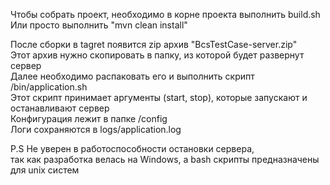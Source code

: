 Чтобы собрать проект, необходимо в корне проекта выполнить build.sh<br />
Или просто выполнить "mvn clean install"<br />

После сборки в tagret появится zip архив "BcsTestCase-server.zip"<br />
Этот архив нужно скопировать в папку, из которой будет развернут сервер<br />
Далее необходимо распаковать его и выполнить скрипт /bin/application.sh<br />
Этот скрипт принимает аргументы (start, stop), которые запускают и останавливают сервер<br />
Конфигурация лежит в папке /config<br />
Логи сохраняются в logs/application.log<br />


P.S
Не уверен в работоспособности остановки сервера, <br />
так как разработка велась на Windows, а bash скрипты предназначены для unix систем